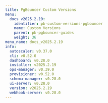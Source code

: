 ```yaml
---
title: PgBouncer Custom Versions
menu:
  docs_v2025.2.19:
    identifier: pb-custom-versions-pgbouncer
    name: Custom Versions
    parent: pb-pgbouncer-guides
    weight: 36
menu_name: docs_v2025.2.19
info:
  autoscaler: v0.37.0
  cli: v0.52.0
  dashboard: v0.28.0
  installer: v2025.2.19
  ops-manager: v0.39.0
  provisioner: v0.52.0
  schema-manager: v0.28.0
  ui-server: v0.28.0
  version: v2025.2.19
  webhook-server: v0.28.0
---
```


